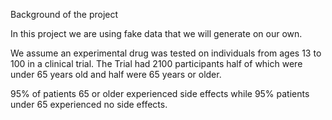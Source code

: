 Background of the project 


In this project we are using fake data that we will generate on our own. 

We assume an experimental drug was tested on individuals from ages 13 to 100 in a clinical trial. The Trial had 2100 participants half of which were under 65 years old and half were 65 years or older. 

95% of patients 65 or older experienced side effects while 95% patients under 65 experienced no side effects. 
